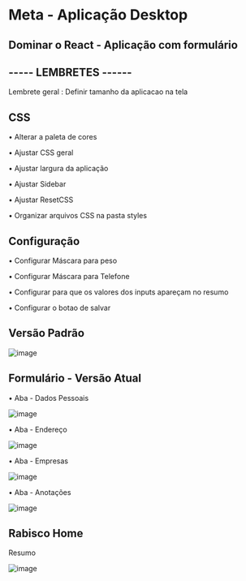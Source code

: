 # Meta - Aplicação Desktop 
## Dominar o React - Aplicação com formulário

## ----- LEMBRETES ------
<p> Lembrete geral : Definir tamanho da aplicacao na tela </p>

## CSS
<p> • Alterar a paleta de cores </p>
<p> • Ajustar CSS geral </p>
<p> • Ajustar largura da aplicação </p>
<p> • Ajustar Sidebar </p>
<p> • Ajustar ResetCSS </p>
<p> • Organizar arquivos CSS na pasta styles </p>

## Configuração
<p> • Configurar Máscara para peso </p>
<p> • Configurar Máscara para Telefone </p>
<p> • Configurar para que os valores dos inputs apareçam no resumo </p>
<p> • Configurar o botao de salvar </p>

## Versão Padrão 

![image](https://user-images.githubusercontent.com/66530386/159654026-eddaf007-32ff-480f-975d-b1fc0ceff7cf.png)

## Formulário - Versão Atual
<p> • Aba - Dados Pessoais </p>

![image](https://user-images.githubusercontent.com/66530386/163727483-6a9d2ec5-11d1-477f-8f9e-d421c60e36f2.png)

<p> • Aba - Endereço </p>

![image](https://user-images.githubusercontent.com/66530386/163727527-e0ed0f42-8d22-4066-8704-0f565aa571a7.png)

<p> • Aba - Empresas </p>

![image](https://user-images.githubusercontent.com/66530386/162929751-87de0668-d522-49f9-a405-f667936c86c7.png)

<p> • Aba - Anotações </p>

![image](https://user-images.githubusercontent.com/66530386/162594598-cc873c8a-6978-415d-9ac0-fbc6313de681.png)

## Rabisco Home 
<p> Resumo </p>

![image](https://user-images.githubusercontent.com/66530386/160495287-b1ed68fc-2799-4afe-8409-2d5ced267fca.png)

